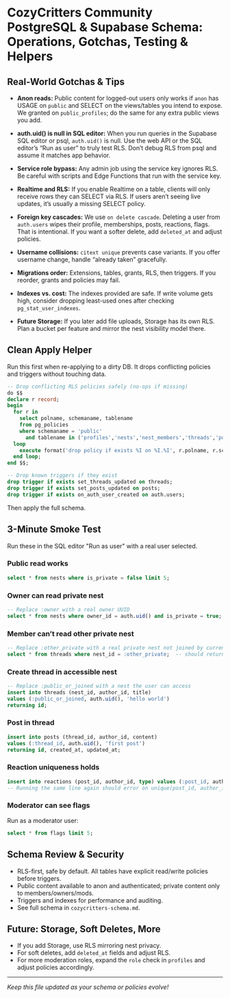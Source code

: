 # CozyCritters Community PostgreSQL & Supabase Schema: Operations, Gotchas, Testing & Helpers

## Real-World Gotchas & Tips

- **Anon reads:** Public content for logged-out users only works if `anon` has USAGE on `public` and SELECT on the views/tables you intend to expose. We granted on `public_profiles`; do the same for any extra public views you add.

- **auth.uid() is null in SQL editor:** When you run queries in the Supabase SQL editor or psql, `auth.uid()` is null. Use the web API or the SQL editor’s “Run as user” to truly test RLS. Don’t debug RLS from psql and assume it matches app behavior.

- **Service role bypass:** Any admin job using the service key ignores RLS. Be careful with scripts and Edge Functions that run with the service key.

- **Realtime and RLS:** If you enable Realtime on a table, clients will only receive rows they can SELECT via RLS. If users aren’t seeing live updates, it’s usually a missing SELECT policy.

- **Foreign key cascades:** We use `on delete cascade`. Deleting a user from `auth.users` wipes their profile, memberships, posts, reactions, flags. That is intentional. If you want a softer delete, add `deleted_at` and adjust policies.

- **Username collisions:** `citext unique` prevents case variants. If you offer username change, handle “already taken” gracefully.

- **Migrations order:** Extensions, tables, grants, RLS, then triggers. If you reorder, grants and policies may fail.

- **Indexes vs. cost:** The indexes provided are safe. If write volume gets high, consider dropping least-used ones after checking `pg_stat_user_indexes`.

- **Future Storage:** If you later add file uploads, Storage has its own RLS. Plan a bucket per feature and mirror the nest visibility model there.

## Clean Apply Helper

Run this first when re-applying to a dirty DB. It drops conflicting policies and triggers without touching data.

```sql
-- Drop conflicting RLS policies safely (no-ops if missing)
do $$
declare r record;
begin
  for r in
    select polname, schemaname, tablename
    from pg_policies
    where schemaname = 'public'
      and tablename in ('profiles','nests','nest_members','threads','posts','reactions','flags')
  loop
    execute format('drop policy if exists %I on %I.%I', r.polname, r.schemaname, r.tablename);
  end loop;
end $$;

-- Drop known triggers if they exist
drop trigger if exists set_threads_updated on threads;
drop trigger if exists set_posts_updated on posts;
drop trigger if exists on_auth_user_created on auth.users;
```

Then apply the full schema.

## 3-Minute Smoke Test

Run these in the SQL editor "Run as user" with a real user selected.

### Public read works
```sql
select * from nests where is_private = false limit 5;
```

### Owner can read private nest
```sql
-- Replace :owner with a real owner UUID
select * from nests where owner_id = auth.uid() and is_private = true;
```

### Member can’t read other private nest
```sql
-- Replace :other_private with a real private nest not joined by current user
select * from threads where nest_id = :other_private;  -- should return 0 rows
```

### Create thread in accessible nest
```sql
-- Replace :public_or_joined with a nest the user can access
insert into threads (nest_id, author_id, title)
values (:public_or_joined, auth.uid(), 'hello world')
returning id;
```

### Post in thread
```sql
insert into posts (thread_id, author_id, content)
values (:thread_id, auth.uid(), 'first post')
returning id, created_at, updated_at;
```

### Reaction uniqueness holds
```sql
insert into reactions (post_id, author_id, type) values (:post_id, auth.uid(), 'like');
-- Running the same line again should error on unique(post_id, author_id, type)
```

### Moderator can see flags
Run as a moderator user:
```sql
select * from flags limit 5;
```

## Schema Review & Security
- RLS-first, safe by default. All tables have explicit read/write policies before triggers.
- Public content available to anon and authenticated; private content only to members/owners/mods.
- Triggers and indexes for performance and auditing.
- See full schema in `cozycritters-schema.md`.

## Future: Storage, Soft Deletes, More
- If you add Storage, use RLS mirroring nest privacy.
- For soft deletes, add `deleted_at` fields and adjust RLS.
- For more moderation roles, expand the `role` check in `profiles` and adjust policies accordingly.

---

_Keep this file updated as your schema or policies evolve!_
